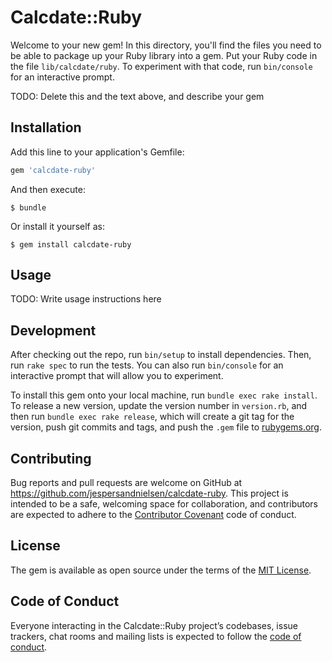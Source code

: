 # Calcdate::Ruby

Welcome to your new gem! In this directory, you'll find the files you need to be able to package up your Ruby library into a gem. Put your Ruby code in the file `lib/calcdate/ruby`. To experiment with that code, run `bin/console` for an interactive prompt.

TODO: Delete this and the text above, and describe your gem

## Installation

Add this line to your application's Gemfile:

```ruby
gem 'calcdate-ruby'
```

And then execute:

    $ bundle

Or install it yourself as:

    $ gem install calcdate-ruby

## Usage

TODO: Write usage instructions here

## Development

After checking out the repo, run `bin/setup` to install dependencies. Then, run `rake spec` to run the tests. You can also run `bin/console` for an interactive prompt that will allow you to experiment.

To install this gem onto your local machine, run `bundle exec rake install`. To release a new version, update the version number in `version.rb`, and then run `bundle exec rake release`, which will create a git tag for the version, push git commits and tags, and push the `.gem` file to [rubygems.org](https://rubygems.org).

## Contributing

Bug reports and pull requests are welcome on GitHub at https://github.com/jespersandnielsen/calcdate-ruby. This project is intended to be a safe, welcoming space for collaboration, and contributors are expected to adhere to the [Contributor Covenant](http://contributor-covenant.org) code of conduct.

## License

The gem is available as open source under the terms of the [MIT License](https://opensource.org/licenses/MIT).

## Code of Conduct

Everyone interacting in the Calcdate::Ruby project’s codebases, issue trackers, chat rooms and mailing lists is expected to follow the [code of conduct](https://github.com/jespersandnielsen/calcdate-ruby/blob/master/CODE_OF_CONDUCT.md).
